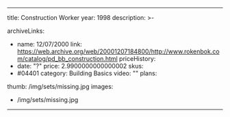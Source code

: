 
---
title: Construction Worker
year: 1998
description: >-
  
archiveLinks:
  - name: 12/07/2000
    link: https://web.archive.org/web/20001207184800/http://www.rokenbok.com/catalog/pd_bb_construction.html
priceHistory:
  - date: "?"
    price: 2.9900000000000002
skus:
  - #04401
category: Building Basics
video: ""
plans:

thumb: /img/sets/missing.jpg
images:
  -  /img/sets/missing.jpg
---
